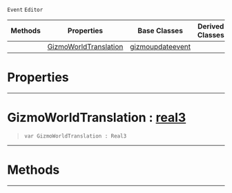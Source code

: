  `Event` `Editor`



|Methods|Properties|Base Classes|Derived Classes|
|---|---|---|---|
| |[ GizmoWorldTranslation](https://github.com/dragonCASTjosh/PlasmaDocs/blob/master/code_reference/class_reference/translategizmoupdateevent.markdown#gizmoworldtranslation-ze)|[gizmoupdateevent](https://github.com/dragonCASTjosh/PlasmaDocs/blob/master/code_reference/class_reference/gizmoupdateevent.markdown)| |


 #  Properties


---  
 #  GizmoWorldTranslation : [real3](https://github.com/dragonCASTjosh/PlasmaDocs/blob/master/code_reference/lightning_base_types/real3.markdown)

> 
> ``` lang=cpp, name=Lightning
> var GizmoWorldTranslation : Real3


---  
 #  Methods


---  
 

 